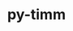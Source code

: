 ---
title: "py-timm"
layout: cache
categories: [package, develop]
meta: {"compilers": ["apple-clang@=15.0.0", "gcc@=13.2.0"], "num_specs": 100, "num_specs_by_stack": {"ml-darwin-aarch64-mps": 9, "ml-linux-aarch64-cpu": 24, "ml-linux-aarch64-cuda": 22, "ml-linux-x86_64-cpu": 22, "ml-linux-x86_64-cuda": 21, "root": 100}, "oss": ["ubuntu24.04", "ventura"], "platforms": ["darwin", "linux"], "stacks": ["ml-darwin-aarch64-mps", "ml-linux-aarch64-cpu", "ml-linux-aarch64-cuda", "ml-linux-x86_64-cpu", "ml-linux-x86_64-cuda", "root"], "targets": ["aarch64", "x86_64_v3"], "versions": ["0.9.7", "1.0.11", "1.0.14", "1.0.15"]}
spec_details: [{"compiler": "gcc@=13.2.0", "hash": "24nag5laggudacqbdqlat6xlgshs53j3", "os": "ubuntu24.04", "platform": "linux", "size": "-", "stacks": ["ml-linux-aarch64-cpu", "root"], "tarball": "https://binaries.spack.io/develop/build_cache/linux-ubuntu24.04-aarch64/gcc-13.2.0/py-timm-1.0.14/linux-ubuntu24.04-aarch64-gcc-13.2.0-py-timm-1.0.14-24nag5laggudacqbdqlat6xlgshs53j3.spack", "target": "aarch64", "variants": ["build_system=python_pip"], "versions": ["1.0.14"]}, {"compiler": "gcc@=13.2.0", "hash": "27uvlrh5h4i7ntxgna6mvexonasmgb6g", "os": "ubuntu24.04", "platform": "linux", "size": "-", "stacks": ["ml-linux-x86_64-cpu", "root"], "tarball": "https://binaries.spack.io/develop/build_cache/linux-ubuntu24.04-x86_64_v3/gcc-13.2.0/py-timm-1.0.15/linux-ubuntu24.04-x86_64_v3-gcc-13.2.0-py-timm-1.0.15-27uvlrh5h4i7ntxgna6mvexonasmgb6g.spack", "target": "x86_64_v3", "variants": ["build_system=python_pip"], "versions": ["1.0.15"]}, {"compiler": "gcc@=13.2.0", "hash": "2hjfxcc4vbfyzymeghkdutul3qowpxtq", "os": "ubuntu24.04", "platform": "linux", "size": "-", "stacks": ["ml-linux-x86_64-cpu", "root"], "tarball": "https://binaries.spack.io/develop/build_cache/linux-ubuntu24.04-x86_64_v3/gcc-13.2.0/py-timm-1.0.14/linux-ubuntu24.04-x86_64_v3-gcc-13.2.0-py-timm-1.0.14-2hjfxcc4vbfyzymeghkdutul3qowpxtq.spack", "target": "x86_64_v3", "variants": ["build_system=python_pip"], "versions": ["1.0.14"]}, {"compiler": "apple-clang@=15.0.0", "hash": "2sdotwciqix5t6rtdvuhwlhdm2lkunpu", "os": "ventura", "platform": "darwin", "size": "-", "stacks": ["ml-darwin-aarch64-mps", "root"], "tarball": "https://binaries.spack.io/develop/build_cache/darwin-ventura-aarch64/apple-clang-15.0.0/py-timm-1.0.11/darwin-ventura-aarch64-apple-clang-15.0.0-py-timm-1.0.11-2sdotwciqix5t6rtdvuhwlhdm2lkunpu.spack", "target": "aarch64", "variants": ["build_system=python_pip"], "versions": ["1.0.11"]}, {"compiler": "gcc@=13.2.0", "hash": "2w6k7abbjx722bkctr7b2gyene7k3otv", "os": "ubuntu24.04", "platform": "linux", "size": "-", "stacks": ["ml-linux-x86_64-cuda", "root"], "tarball": "https://binaries.spack.io/develop/build_cache/linux-ubuntu24.04-x86_64_v3/gcc-13.2.0/py-timm-1.0.14/linux-ubuntu24.04-x86_64_v3-gcc-13.2.0-py-timm-1.0.14-2w6k7abbjx722bkctr7b2gyene7k3otv.spack", "target": "x86_64_v3", "variants": ["build_system=python_pip"], "versions": ["1.0.14"]}, {"compiler": "apple-clang@=15.0.0", "hash": "37kzhuhdmxgtof4bms5w22tqgydlabsu", "os": "ventura", "platform": "darwin", "size": "-", "stacks": ["ml-darwin-aarch64-mps", "root"], "tarball": "https://binaries.spack.io/develop/build_cache/darwin-ventura-aarch64/apple-clang-15.0.0/py-timm-0.9.7/darwin-ventura-aarch64-apple-clang-15.0.0-py-timm-0.9.7-37kzhuhdmxgtof4bms5w22tqgydlabsu.spack", "target": "aarch64", "variants": ["build_system=python_pip"], "versions": ["0.9.7"]}, {"compiler": "gcc@=13.2.0", "hash": "3voaiqj3xikn2djwfnmpncp4ey3f5zmg", "os": "ubuntu24.04", "platform": "linux", "size": "-", "stacks": ["ml-linux-x86_64-cpu", "root"], "tarball": "https://binaries.spack.io/develop/build_cache/linux-ubuntu24.04-x86_64_v3/gcc-13.2.0/py-timm-1.0.14/linux-ubuntu24.04-x86_64_v3-gcc-13.2.0-py-timm-1.0.14-3voaiqj3xikn2djwfnmpncp4ey3f5zmg.spack", "target": "x86_64_v3", "variants": ["build_system=python_pip"], "versions": ["1.0.14"]}, {"compiler": "gcc@=13.2.0", "hash": "4doc5u4ny3b72c77cfqxku5hk5u7wver", "os": "ubuntu24.04", "platform": "linux", "size": "-", "stacks": ["ml-linux-x86_64-cuda", "root"], "tarball": "https://binaries.spack.io/develop/build_cache/linux-ubuntu24.04-x86_64_v3/gcc-13.2.0/py-timm-1.0.15/linux-ubuntu24.04-x86_64_v3-gcc-13.2.0-py-timm-1.0.15-4doc5u4ny3b72c77cfqxku5hk5u7wver.spack", "target": "x86_64_v3", "variants": ["build_system=python_pip"], "versions": ["1.0.15"]}, {"compiler": "gcc@=13.2.0", "hash": "4g3d4x6x63hbggizz46sl3dvrnjavtar", "os": "ubuntu24.04", "platform": "linux", "size": "-", "stacks": ["ml-linux-aarch64-cuda", "root"], "tarball": "https://binaries.spack.io/develop/build_cache/linux-ubuntu24.04-aarch64/gcc-13.2.0/py-timm-1.0.15/linux-ubuntu24.04-aarch64-gcc-13.2.0-py-timm-1.0.15-4g3d4x6x63hbggizz46sl3dvrnjavtar.spack", "target": "aarch64", "variants": ["build_system=python_pip"], "versions": ["1.0.15"]}, {"compiler": "gcc@=13.2.0", "hash": "4n6kr3kr6lftqecckbnrc3k5hqodr7x5", "os": "ubuntu24.04", "platform": "linux", "size": "-", "stacks": ["ml-linux-x86_64-cpu", "root"], "tarball": "https://binaries.spack.io/develop/build_cache/linux-ubuntu24.04-x86_64_v3/gcc-13.2.0/py-timm-1.0.15/linux-ubuntu24.04-x86_64_v3-gcc-13.2.0-py-timm-1.0.15-4n6kr3kr6lftqecckbnrc3k5hqodr7x5.spack", "target": "x86_64_v3", "variants": ["build_system=python_pip"], "versions": ["1.0.15"]}, {"compiler": "gcc@=13.2.0", "hash": "4r45dpojd2m2e72myp5nuvopbr3drzec", "os": "ubuntu24.04", "platform": "linux", "size": "-", "stacks": ["ml-linux-x86_64-cpu", "root"], "tarball": "https://binaries.spack.io/develop/build_cache/linux-ubuntu24.04-x86_64_v3/gcc-13.2.0/py-timm-1.0.14/linux-ubuntu24.04-x86_64_v3-gcc-13.2.0-py-timm-1.0.14-4r45dpojd2m2e72myp5nuvopbr3drzec.spack", "target": "x86_64_v3", "variants": ["build_system=python_pip"], "versions": ["1.0.14"]}, {"compiler": "gcc@=13.2.0", "hash": "4rbvwsijnenu4sr6nlmmgtzffeb6k52n", "os": "ubuntu24.04", "platform": "linux", "size": "-", "stacks": ["ml-linux-aarch64-cpu", "root"], "tarball": "https://binaries.spack.io/develop/build_cache/linux-ubuntu24.04-aarch64/gcc-13.2.0/py-timm-1.0.15/linux-ubuntu24.04-aarch64-gcc-13.2.0-py-timm-1.0.15-4rbvwsijnenu4sr6nlmmgtzffeb6k52n.spack", "target": "aarch64", "variants": ["build_system=python_pip"], "versions": ["1.0.15"]}, {"compiler": "gcc@=13.2.0", "hash": "547okcenvanrcdhsvkmv7ssllqtlihjd", "os": "ubuntu24.04", "platform": "linux", "size": "-", "stacks": ["ml-linux-aarch64-cpu", "root"], "tarball": "https://binaries.spack.io/develop/build_cache/linux-ubuntu24.04-aarch64/gcc-13.2.0/py-timm-1.0.14/linux-ubuntu24.04-aarch64-gcc-13.2.0-py-timm-1.0.14-547okcenvanrcdhsvkmv7ssllqtlihjd.spack", "target": "aarch64", "variants": ["build_system=python_pip"], "versions": ["1.0.14"]}, {"compiler": "gcc@=13.2.0", "hash": "54ngiudfjtvwmnekupydfhy3cyyzuwsi", "os": "ubuntu24.04", "platform": "linux", "size": "-", "stacks": ["ml-linux-x86_64-cpu", "root"], "tarball": "https://binaries.spack.io/develop/build_cache/linux-ubuntu24.04-x86_64_v3/gcc-13.2.0/py-timm-1.0.15/linux-ubuntu24.04-x86_64_v3-gcc-13.2.0-py-timm-1.0.15-54ngiudfjtvwmnekupydfhy3cyyzuwsi.spack", "target": "x86_64_v3", "variants": ["build_system=python_pip"], "versions": ["1.0.15"]}, {"compiler": "gcc@=13.2.0", "hash": "5pnsge534szt2kyd22kkdgbccfss2nmy", "os": "ubuntu24.04", "platform": "linux", "size": "-", "stacks": ["ml-linux-aarch64-cpu", "root"], "tarball": "https://binaries.spack.io/develop/build_cache/linux-ubuntu24.04-aarch64/gcc-13.2.0/py-timm-1.0.15/linux-ubuntu24.04-aarch64-gcc-13.2.0-py-timm-1.0.15-5pnsge534szt2kyd22kkdgbccfss2nmy.spack", "target": "aarch64", "variants": ["build_system=python_pip"], "versions": ["1.0.15"]}, {"compiler": "gcc@=13.2.0", "hash": "5xf734pdxqwclqfxtyodhwcrdrezxrti", "os": "ubuntu24.04", "platform": "linux", "size": "-", "stacks": ["ml-linux-x86_64-cuda", "root"], "tarball": "https://binaries.spack.io/develop/build_cache/linux-ubuntu24.04-x86_64_v3/gcc-13.2.0/py-timm-1.0.14/linux-ubuntu24.04-x86_64_v3-gcc-13.2.0-py-timm-1.0.14-5xf734pdxqwclqfxtyodhwcrdrezxrti.spack", "target": "x86_64_v3", "variants": ["build_system=python_pip"], "versions": ["1.0.14"]}, {"compiler": "apple-clang@=15.0.0", "hash": "66ipw7tuulgpaybp6grhdqdin6svqeip", "os": "ventura", "platform": "darwin", "size": "-", "stacks": ["ml-darwin-aarch64-mps", "root"], "tarball": "https://binaries.spack.io/develop/build_cache/darwin-ventura-aarch64/apple-clang-15.0.0/py-timm-1.0.11/darwin-ventura-aarch64-apple-clang-15.0.0-py-timm-1.0.11-66ipw7tuulgpaybp6grhdqdin6svqeip.spack", "target": "aarch64", "variants": ["build_system=python_pip"], "versions": ["1.0.11"]}, {"compiler": "gcc@=13.2.0", "hash": "adzqryteaqydwgrqean2laj5yll2weun", "os": "ubuntu24.04", "platform": "linux", "size": "-", "stacks": ["ml-linux-x86_64-cpu", "root"], "tarball": "https://binaries.spack.io/develop/build_cache/linux-ubuntu24.04-x86_64_v3/gcc-13.2.0/py-timm-1.0.15/linux-ubuntu24.04-x86_64_v3-gcc-13.2.0-py-timm-1.0.15-adzqryteaqydwgrqean2laj5yll2weun.spack", "target": "x86_64_v3", "variants": ["build_system=python_pip"], "versions": ["1.0.15"]}, {"compiler": "gcc@=13.2.0", "hash": "aqvb5h2dcisr4zcvcrn4unkczxupmdy5", "os": "ubuntu24.04", "platform": "linux", "size": "-", "stacks": ["ml-linux-x86_64-cuda", "root"], "tarball": "https://binaries.spack.io/develop/build_cache/linux-ubuntu24.04-x86_64_v3/gcc-13.2.0/py-timm-1.0.15/linux-ubuntu24.04-x86_64_v3-gcc-13.2.0-py-timm-1.0.15-aqvb5h2dcisr4zcvcrn4unkczxupmdy5.spack", "target": "x86_64_v3", "variants": ["build_system=python_pip"], "versions": ["1.0.15"]}, {"compiler": "gcc@=13.2.0", "hash": "awyhzu4ssv5xgyzvysutxgva5floepoc", "os": "ubuntu24.04", "platform": "linux", "size": "-", "stacks": ["ml-linux-aarch64-cuda", "root"], "tarball": "https://binaries.spack.io/develop/build_cache/linux-ubuntu24.04-aarch64/gcc-13.2.0/py-timm-1.0.14/linux-ubuntu24.04-aarch64-gcc-13.2.0-py-timm-1.0.14-awyhzu4ssv5xgyzvysutxgva5floepoc.spack", "target": "aarch64", "variants": ["build_system=python_pip"], "versions": ["1.0.14"]}, {"compiler": "gcc@=13.2.0", "hash": "b56f7sez4rkjmem24dqpycyrbuzqstdq", "os": "ubuntu24.04", "platform": "linux", "size": "-", "stacks": ["ml-linux-aarch64-cuda", "root"], "tarball": "https://binaries.spack.io/develop/build_cache/linux-ubuntu24.04-aarch64/gcc-13.2.0/py-timm-1.0.15/linux-ubuntu24.04-aarch64-gcc-13.2.0-py-timm-1.0.15-b56f7sez4rkjmem24dqpycyrbuzqstdq.spack", "target": "aarch64", "variants": ["build_system=python_pip"], "versions": ["1.0.15"]}, {"compiler": "gcc@=13.2.0", "hash": "bc2t563ez4xkbua7gph44hnebzykcmmg", "os": "ubuntu24.04", "platform": "linux", "size": "-", "stacks": ["ml-linux-x86_64-cuda", "root"], "tarball": "https://binaries.spack.io/develop/build_cache/linux-ubuntu24.04-x86_64_v3/gcc-13.2.0/py-timm-1.0.14/linux-ubuntu24.04-x86_64_v3-gcc-13.2.0-py-timm-1.0.14-bc2t563ez4xkbua7gph44hnebzykcmmg.spack", "target": "x86_64_v3", "variants": ["build_system=python_pip"], "versions": ["1.0.14"]}, {"compiler": "gcc@=13.2.0", "hash": "bsc2gjcp7jlfsvntsl5ynci24zmldh5v", "os": "ubuntu24.04", "platform": "linux", "size": "-", "stacks": ["ml-linux-x86_64-cuda", "root"], "tarball": "https://binaries.spack.io/develop/build_cache/linux-ubuntu24.04-x86_64_v3/gcc-13.2.0/py-timm-1.0.14/linux-ubuntu24.04-x86_64_v3-gcc-13.2.0-py-timm-1.0.14-bsc2gjcp7jlfsvntsl5ynci24zmldh5v.spack", "target": "x86_64_v3", "variants": ["build_system=python_pip"], "versions": ["1.0.14"]}, {"compiler": "gcc@=13.2.0", "hash": "buxf2h3kfrpsow5accsvwvajetswfyz3", "os": "ubuntu24.04", "platform": "linux", "size": "-", "stacks": ["ml-linux-aarch64-cpu", "root"], "tarball": "https://binaries.spack.io/develop/build_cache/linux-ubuntu24.04-aarch64/gcc-13.2.0/py-timm-1.0.15/linux-ubuntu24.04-aarch64-gcc-13.2.0-py-timm-1.0.15-buxf2h3kfrpsow5accsvwvajetswfyz3.spack", "target": "aarch64", "variants": ["build_system=python_pip"], "versions": ["1.0.15"]}, {"compiler": "gcc@=13.2.0", "hash": "bx7pane76b3yt2bmioygzypfr2fhu6cb", "os": "ubuntu24.04", "platform": "linux", "size": "-", "stacks": ["ml-linux-aarch64-cpu", "root"], "tarball": "https://binaries.spack.io/develop/build_cache/linux-ubuntu24.04-aarch64/gcc-13.2.0/py-timm-1.0.14/linux-ubuntu24.04-aarch64-gcc-13.2.0-py-timm-1.0.14-bx7pane76b3yt2bmioygzypfr2fhu6cb.spack", "target": "aarch64", "variants": ["build_system=python_pip"], "versions": ["1.0.14"]}, {"compiler": "gcc@=13.2.0", "hash": "c46xlfzaxpwfqsihccrvlssmjjny5dut", "os": "ubuntu24.04", "platform": "linux", "size": "-", "stacks": ["ml-linux-x86_64-cpu", "root"], "tarball": "https://binaries.spack.io/develop/build_cache/linux-ubuntu24.04-x86_64_v3/gcc-13.2.0/py-timm-1.0.15/linux-ubuntu24.04-x86_64_v3-gcc-13.2.0-py-timm-1.0.15-c46xlfzaxpwfqsihccrvlssmjjny5dut.spack", "target": "x86_64_v3", "variants": ["build_system=python_pip"], "versions": ["1.0.15"]}, {"compiler": "gcc@=13.2.0", "hash": "cbnn3g5vhmtprltzbvbuo5wcevxoexdr", "os": "ubuntu24.04", "platform": "linux", "size": "-", "stacks": ["ml-linux-x86_64-cuda", "root"], "tarball": "https://binaries.spack.io/develop/build_cache/linux-ubuntu24.04-x86_64_v3/gcc-13.2.0/py-timm-1.0.15/linux-ubuntu24.04-x86_64_v3-gcc-13.2.0-py-timm-1.0.15-cbnn3g5vhmtprltzbvbuo5wcevxoexdr.spack", "target": "x86_64_v3", "variants": ["build_system=python_pip"], "versions": ["1.0.15"]}, {"compiler": "gcc@=13.2.0", "hash": "cs7zx7j7ygs5u3nkxa54a5ftb3aqxddo", "os": "ubuntu24.04", "platform": "linux", "size": "-", "stacks": ["ml-linux-aarch64-cpu", "root"], "tarball": "https://binaries.spack.io/develop/build_cache/linux-ubuntu24.04-aarch64/gcc-13.2.0/py-timm-1.0.14/linux-ubuntu24.04-aarch64-gcc-13.2.0-py-timm-1.0.14-cs7zx7j7ygs5u3nkxa54a5ftb3aqxddo.spack", "target": "aarch64", "variants": ["build_system=python_pip"], "versions": ["1.0.14"]}, {"compiler": "gcc@=13.2.0", "hash": "cvecq7yorjcl5pqd7njadvbuqwdt72zi", "os": "ubuntu24.04", "platform": "linux", "size": "-", "stacks": ["ml-linux-aarch64-cuda", "root"], "tarball": "https://binaries.spack.io/develop/build_cache/linux-ubuntu24.04-aarch64/gcc-13.2.0/py-timm-1.0.14/linux-ubuntu24.04-aarch64-gcc-13.2.0-py-timm-1.0.14-cvecq7yorjcl5pqd7njadvbuqwdt72zi.spack", "target": "aarch64", "variants": ["build_system=python_pip"], "versions": ["1.0.14"]}, {"compiler": "gcc@=13.2.0", "hash": "dhgnz2o2wrt6cam7rpn6wypz52nsxkgb", "os": "ubuntu24.04", "platform": "linux", "size": "-", "stacks": ["ml-linux-x86_64-cuda", "root"], "tarball": "https://binaries.spack.io/develop/build_cache/linux-ubuntu24.04-x86_64_v3/gcc-13.2.0/py-timm-1.0.14/linux-ubuntu24.04-x86_64_v3-gcc-13.2.0-py-timm-1.0.14-dhgnz2o2wrt6cam7rpn6wypz52nsxkgb.spack", "target": "x86_64_v3", "variants": ["build_system=python_pip"], "versions": ["1.0.14"]}, {"compiler": "apple-clang@=15.0.0", "hash": "dlrxmsj7uzpezgyrkc3zuilsoaimqbhw", "os": "ventura", "platform": "darwin", "size": "-", "stacks": ["ml-darwin-aarch64-mps", "root"], "tarball": "https://binaries.spack.io/develop/build_cache/darwin-ventura-aarch64/apple-clang-15.0.0/py-timm-0.9.7/darwin-ventura-aarch64-apple-clang-15.0.0-py-timm-0.9.7-dlrxmsj7uzpezgyrkc3zuilsoaimqbhw.spack", "target": "aarch64", "variants": ["build_system=python_pip"], "versions": ["0.9.7"]}, {"compiler": "gcc@=13.2.0", "hash": "dz7evpv3zlilmh4syzwfuztzgxayfkbl", "os": "ubuntu24.04", "platform": "linux", "size": "-", "stacks": ["ml-linux-aarch64-cuda", "root"], "tarball": "https://binaries.spack.io/develop/build_cache/linux-ubuntu24.04-aarch64/gcc-13.2.0/py-timm-1.0.15/linux-ubuntu24.04-aarch64-gcc-13.2.0-py-timm-1.0.15-dz7evpv3zlilmh4syzwfuztzgxayfkbl.spack", "target": "aarch64", "variants": ["build_system=python_pip"], "versions": ["1.0.15"]}, {"compiler": "gcc@=13.2.0", "hash": "e54rrgql2iapxw7gmdq4cb2sbd63edjp", "os": "ubuntu24.04", "platform": "linux", "size": "-", "stacks": ["ml-linux-x86_64-cpu", "root"], "tarball": "https://binaries.spack.io/develop/build_cache/linux-ubuntu24.04-x86_64_v3/gcc-13.2.0/py-timm-1.0.14/linux-ubuntu24.04-x86_64_v3-gcc-13.2.0-py-timm-1.0.14-e54rrgql2iapxw7gmdq4cb2sbd63edjp.spack", "target": "x86_64_v3", "variants": ["build_system=python_pip"], "versions": ["1.0.14"]}, {"compiler": "gcc@=13.2.0", "hash": "ean64d2gdgugtf4blbyo5nx5vephk2gk", "os": "ubuntu24.04", "platform": "linux", "size": "-", "stacks": ["ml-linux-aarch64-cuda", "root"], "tarball": "https://binaries.spack.io/develop/build_cache/linux-ubuntu24.04-aarch64/gcc-13.2.0/py-timm-1.0.14/linux-ubuntu24.04-aarch64-gcc-13.2.0-py-timm-1.0.14-ean64d2gdgugtf4blbyo5nx5vephk2gk.spack", "target": "aarch64", "variants": ["build_system=python_pip"], "versions": ["1.0.14"]}, {"compiler": "gcc@=13.2.0", "hash": "eeyzewz7mw4dhzi7r7tjtg72sqbip2bv", "os": "ubuntu24.04", "platform": "linux", "size": "-", "stacks": ["ml-linux-aarch64-cuda", "root"], "tarball": "https://binaries.spack.io/develop/build_cache/linux-ubuntu24.04-aarch64/gcc-13.2.0/py-timm-1.0.14/linux-ubuntu24.04-aarch64-gcc-13.2.0-py-timm-1.0.14-eeyzewz7mw4dhzi7r7tjtg72sqbip2bv.spack", "target": "aarch64", "variants": ["build_system=python_pip"], "versions": ["1.0.14"]}, {"compiler": "gcc@=13.2.0", "hash": "ferjcqxibgni35v65x5v4r63nlpy3onq", "os": "ubuntu24.04", "platform": "linux", "size": "-", "stacks": ["ml-linux-x86_64-cuda", "root"], "tarball": "https://binaries.spack.io/develop/build_cache/linux-ubuntu24.04-x86_64_v3/gcc-13.2.0/py-timm-1.0.14/linux-ubuntu24.04-x86_64_v3-gcc-13.2.0-py-timm-1.0.14-ferjcqxibgni35v65x5v4r63nlpy3onq.spack", "target": "x86_64_v3", "variants": ["build_system=python_pip"], "versions": ["1.0.14"]}, {"compiler": "gcc@=13.2.0", "hash": "fpxye74zazsz3bjdhqb7pknfqwxisxbs", "os": "ubuntu24.04", "platform": "linux", "size": "-", "stacks": ["ml-linux-x86_64-cpu", "root"], "tarball": "https://binaries.spack.io/develop/build_cache/linux-ubuntu24.04-x86_64_v3/gcc-13.2.0/py-timm-1.0.14/linux-ubuntu24.04-x86_64_v3-gcc-13.2.0-py-timm-1.0.14-fpxye74zazsz3bjdhqb7pknfqwxisxbs.spack", "target": "x86_64_v3", "variants": ["build_system=python_pip"], "versions": ["1.0.14"]}, {"compiler": "gcc@=13.2.0", "hash": "gatzbdrixq2etaiurj5xb6bfih76fwpz", "os": "ubuntu24.04", "platform": "linux", "size": "-", "stacks": ["ml-linux-x86_64-cpu", "root"], "tarball": "https://binaries.spack.io/develop/build_cache/linux-ubuntu24.04-x86_64_v3/gcc-13.2.0/py-timm-1.0.14/linux-ubuntu24.04-x86_64_v3-gcc-13.2.0-py-timm-1.0.14-gatzbdrixq2etaiurj5xb6bfih76fwpz.spack", "target": "x86_64_v3", "variants": ["build_system=python_pip"], "versions": ["1.0.14"]}, {"compiler": "gcc@=13.2.0", "hash": "gmm7yv47466zot37hm6qpiyozdfp6l7c", "os": "ubuntu24.04", "platform": "linux", "size": "-", "stacks": ["ml-linux-aarch64-cpu", "root"], "tarball": "https://binaries.spack.io/develop/build_cache/linux-ubuntu24.04-aarch64/gcc-13.2.0/py-timm-1.0.15/linux-ubuntu24.04-aarch64-gcc-13.2.0-py-timm-1.0.15-gmm7yv47466zot37hm6qpiyozdfp6l7c.spack", "target": "aarch64", "variants": ["build_system=python_pip"], "versions": ["1.0.15"]}, {"compiler": "gcc@=13.2.0", "hash": "gvcmggernj7o5scpkqbvuxrvmeaez2cb", "os": "ubuntu24.04", "platform": "linux", "size": "-", "stacks": ["ml-linux-aarch64-cpu", "root"], "tarball": "https://binaries.spack.io/develop/build_cache/linux-ubuntu24.04-aarch64/gcc-13.2.0/py-timm-1.0.15/linux-ubuntu24.04-aarch64-gcc-13.2.0-py-timm-1.0.15-gvcmggernj7o5scpkqbvuxrvmeaez2cb.spack", "target": "aarch64", "variants": ["build_system=python_pip"], "versions": ["1.0.15"]}, {"compiler": "gcc@=13.2.0", "hash": "hiy2ymelqhb6gxvlwtawgbsbsfwdvzsm", "os": "ubuntu24.04", "platform": "linux", "size": "-", "stacks": ["ml-linux-aarch64-cpu", "root"], "tarball": "https://binaries.spack.io/develop/build_cache/linux-ubuntu24.04-aarch64/gcc-13.2.0/py-timm-1.0.14/linux-ubuntu24.04-aarch64-gcc-13.2.0-py-timm-1.0.14-hiy2ymelqhb6gxvlwtawgbsbsfwdvzsm.spack", "target": "aarch64", "variants": ["build_system=python_pip"], "versions": ["1.0.14"]}, {"compiler": "gcc@=13.2.0", "hash": "hlbusrg7hyrnkvmbznyjab7tnos7da5i", "os": "ubuntu24.04", "platform": "linux", "size": "-", "stacks": ["ml-linux-aarch64-cuda", "root"], "tarball": "https://binaries.spack.io/develop/build_cache/linux-ubuntu24.04-aarch64/gcc-13.2.0/py-timm-1.0.15/linux-ubuntu24.04-aarch64-gcc-13.2.0-py-timm-1.0.15-hlbusrg7hyrnkvmbznyjab7tnos7da5i.spack", "target": "aarch64", "variants": ["build_system=python_pip"], "versions": ["1.0.15"]}, {"compiler": "gcc@=13.2.0", "hash": "hpmnm45b2ero5l77vy4znxd35txdjjof", "os": "ubuntu24.04", "platform": "linux", "size": "-", "stacks": ["ml-linux-x86_64-cpu", "root"], "tarball": "https://binaries.spack.io/develop/build_cache/linux-ubuntu24.04-x86_64_v3/gcc-13.2.0/py-timm-1.0.14/linux-ubuntu24.04-x86_64_v3-gcc-13.2.0-py-timm-1.0.14-hpmnm45b2ero5l77vy4znxd35txdjjof.spack", "target": "x86_64_v3", "variants": ["build_system=python_pip"], "versions": ["1.0.14"]}, {"compiler": "apple-clang@=15.0.0", "hash": "hr2utfqfcozm4ex3suu7kik5o6pdhxgg", "os": "ventura", "platform": "darwin", "size": "-", "stacks": ["ml-darwin-aarch64-mps", "root"], "tarball": "https://binaries.spack.io/develop/build_cache/darwin-ventura-aarch64/apple-clang-15.0.0/py-timm-0.9.7/darwin-ventura-aarch64-apple-clang-15.0.0-py-timm-0.9.7-hr2utfqfcozm4ex3suu7kik5o6pdhxgg.spack", "target": "aarch64", "variants": ["build_system=python_pip"], "versions": ["0.9.7"]}, {"compiler": "gcc@=13.2.0", "hash": "hz42g5oqagpvf3ndv35sg2ufhzesljol", "os": "ubuntu24.04", "platform": "linux", "size": "-", "stacks": ["ml-linux-aarch64-cpu", "root"], "tarball": "https://binaries.spack.io/develop/build_cache/linux-ubuntu24.04-aarch64/gcc-13.2.0/py-timm-1.0.14/linux-ubuntu24.04-aarch64-gcc-13.2.0-py-timm-1.0.14-hz42g5oqagpvf3ndv35sg2ufhzesljol.spack", "target": "aarch64", "variants": ["build_system=python_pip"], "versions": ["1.0.14"]}, {"compiler": "gcc@=13.2.0", "hash": "iov33pfankasd7hfql6cvuuog2ysph3x", "os": "ubuntu24.04", "platform": "linux", "size": "-", "stacks": ["ml-linux-x86_64-cpu", "root"], "tarball": "https://binaries.spack.io/develop/build_cache/linux-ubuntu24.04-x86_64_v3/gcc-13.2.0/py-timm-1.0.14/linux-ubuntu24.04-x86_64_v3-gcc-13.2.0-py-timm-1.0.14-iov33pfankasd7hfql6cvuuog2ysph3x.spack", "target": "x86_64_v3", "variants": ["build_system=python_pip"], "versions": ["1.0.14"]}, {"compiler": "gcc@=13.2.0", "hash": "ix56fdcubhv2wd36hzjefrhnddkmlows", "os": "ubuntu24.04", "platform": "linux", "size": "-", "stacks": ["ml-linux-aarch64-cuda", "root"], "tarball": "https://binaries.spack.io/develop/build_cache/linux-ubuntu24.04-aarch64/gcc-13.2.0/py-timm-1.0.14/linux-ubuntu24.04-aarch64-gcc-13.2.0-py-timm-1.0.14-ix56fdcubhv2wd36hzjefrhnddkmlows.spack", "target": "aarch64", "variants": ["build_system=python_pip"], "versions": ["1.0.14"]}, {"compiler": "gcc@=13.2.0", "hash": "j3onjyec4hha2xh5rpsqeaqidbgtmusz", "os": "ubuntu24.04", "platform": "linux", "size": "-", "stacks": ["ml-linux-x86_64-cuda", "root"], "tarball": "https://binaries.spack.io/develop/build_cache/linux-ubuntu24.04-x86_64_v3/gcc-13.2.0/py-timm-1.0.14/linux-ubuntu24.04-x86_64_v3-gcc-13.2.0-py-timm-1.0.14-j3onjyec4hha2xh5rpsqeaqidbgtmusz.spack", "target": "x86_64_v3", "variants": ["build_system=python_pip"], "versions": ["1.0.14"]}, {"compiler": "gcc@=13.2.0", "hash": "j4d4uxzlslyiepkhfa26mx5y2evgiiaz", "os": "ubuntu24.04", "platform": "linux", "size": "-", "stacks": ["root"], "tarball": "https://binaries.spack.io/develop/build_cache/linux-ubuntu24.04-x86_64_v3/gcc-13.2.0/py-timm-1.0.14/linux-ubuntu24.04-x86_64_v3-gcc-13.2.0-py-timm-1.0.14-j4d4uxzlslyiepkhfa26mx5y2evgiiaz.spack", "target": "x86_64_v3", "variants": ["build_system=python_pip"], "versions": ["1.0.14"]}, {"compiler": "gcc@=13.2.0", "hash": "jgut52gogs5zdionnwsh3pg7smpua6rd", "os": "ubuntu24.04", "platform": "linux", "size": "-", "stacks": ["ml-linux-x86_64-cpu", "root"], "tarball": "https://binaries.spack.io/develop/build_cache/linux-ubuntu24.04-x86_64_v3/gcc-13.2.0/py-timm-1.0.14/linux-ubuntu24.04-x86_64_v3-gcc-13.2.0-py-timm-1.0.14-jgut52gogs5zdionnwsh3pg7smpua6rd.spack", "target": "x86_64_v3", "variants": ["build_system=python_pip"], "versions": ["1.0.14"]}, {"compiler": "gcc@=13.2.0", "hash": "jmitlq6foejwmgbckpmpdxfhqd6kbgi4", "os": "ubuntu24.04", "platform": "linux", "size": "-", "stacks": ["ml-linux-x86_64-cuda", "root"], "tarball": "https://binaries.spack.io/develop/build_cache/linux-ubuntu24.04-x86_64_v3/gcc-13.2.0/py-timm-1.0.15/linux-ubuntu24.04-x86_64_v3-gcc-13.2.0-py-timm-1.0.15-jmitlq6foejwmgbckpmpdxfhqd6kbgi4.spack", "target": "x86_64_v3", "variants": ["build_system=python_pip"], "versions": ["1.0.15"]}, {"compiler": "gcc@=13.2.0", "hash": "jo4ujfyfrffsolqkqfpfc6iw4h23drzr", "os": "ubuntu24.04", "platform": "linux", "size": "-", "stacks": ["ml-linux-aarch64-cuda", "root"], "tarball": "https://binaries.spack.io/develop/build_cache/linux-ubuntu24.04-aarch64/gcc-13.2.0/py-timm-1.0.14/linux-ubuntu24.04-aarch64-gcc-13.2.0-py-timm-1.0.14-jo4ujfyfrffsolqkqfpfc6iw4h23drzr.spack", "target": "aarch64", "variants": ["build_system=python_pip"], "versions": ["1.0.14"]}, {"compiler": "gcc@=13.2.0", "hash": "jskvogwxq4rjdhtw5gcxdcmrozbqpioa", "os": "ubuntu24.04", "platform": "linux", "size": "-", "stacks": ["ml-linux-aarch64-cpu", "root"], "tarball": "https://binaries.spack.io/develop/build_cache/linux-ubuntu24.04-aarch64/gcc-13.2.0/py-timm-1.0.14/linux-ubuntu24.04-aarch64-gcc-13.2.0-py-timm-1.0.14-jskvogwxq4rjdhtw5gcxdcmrozbqpioa.spack", "target": "aarch64", "variants": ["build_system=python_pip"], "versions": ["1.0.14"]}, {"compiler": "gcc@=13.2.0", "hash": "jzltfnnldwqadzxyj5snaeqovjbwaw33", "os": "ubuntu24.04", "platform": "linux", "size": "-", "stacks": ["ml-linux-aarch64-cpu", "root"], "tarball": "https://binaries.spack.io/develop/build_cache/linux-ubuntu24.04-aarch64/gcc-13.2.0/py-timm-1.0.15/linux-ubuntu24.04-aarch64-gcc-13.2.0-py-timm-1.0.15-jzltfnnldwqadzxyj5snaeqovjbwaw33.spack", "target": "aarch64", "variants": ["build_system=python_pip"], "versions": ["1.0.15"]}, {"compiler": "gcc@=13.2.0", "hash": "kahv7rj3msspqwwxus7nbu7n64kl3j42", "os": "ubuntu24.04", "platform": "linux", "size": "-", "stacks": ["ml-linux-aarch64-cpu", "root"], "tarball": "https://binaries.spack.io/develop/build_cache/linux-ubuntu24.04-aarch64/gcc-13.2.0/py-timm-1.0.15/linux-ubuntu24.04-aarch64-gcc-13.2.0-py-timm-1.0.15-kahv7rj3msspqwwxus7nbu7n64kl3j42.spack", "target": "aarch64", "variants": ["build_system=python_pip"], "versions": ["1.0.15"]}, {"compiler": "gcc@=13.2.0", "hash": "ld3pxuieab5nh5nsibou2xwvoq4gjbmt", "os": "ubuntu24.04", "platform": "linux", "size": "-", "stacks": ["ml-linux-aarch64-cpu", "root"], "tarball": "https://binaries.spack.io/develop/build_cache/linux-ubuntu24.04-aarch64/gcc-13.2.0/py-timm-1.0.15/linux-ubuntu24.04-aarch64-gcc-13.2.0-py-timm-1.0.15-ld3pxuieab5nh5nsibou2xwvoq4gjbmt.spack", "target": "aarch64", "variants": ["build_system=python_pip"], "versions": ["1.0.15"]}, {"compiler": "gcc@=13.2.0", "hash": "ldabr6sulw3t6tpw2gnus56je6nud5mm", "os": "ubuntu24.04", "platform": "linux", "size": "-", "stacks": ["ml-linux-aarch64-cpu", "root"], "tarball": "https://binaries.spack.io/develop/build_cache/linux-ubuntu24.04-aarch64/gcc-13.2.0/py-timm-1.0.14/linux-ubuntu24.04-aarch64-gcc-13.2.0-py-timm-1.0.14-ldabr6sulw3t6tpw2gnus56je6nud5mm.spack", "target": "aarch64", "variants": ["build_system=python_pip"], "versions": ["1.0.14"]}, {"compiler": "gcc@=13.2.0", "hash": "lex4447ogxfndriplhqz6b6efse54a4k", "os": "ubuntu24.04", "platform": "linux", "size": "-", "stacks": ["ml-linux-aarch64-cuda", "root"], "tarball": "https://binaries.spack.io/develop/build_cache/linux-ubuntu24.04-aarch64/gcc-13.2.0/py-timm-1.0.15/linux-ubuntu24.04-aarch64-gcc-13.2.0-py-timm-1.0.15-lex4447ogxfndriplhqz6b6efse54a4k.spack", "target": "aarch64", "variants": ["build_system=python_pip"], "versions": ["1.0.15"]}, {"compiler": "gcc@=13.2.0", "hash": "mdgs5myoc4o3a2pd6yaxhunn6b2up5gt", "os": "ubuntu24.04", "platform": "linux", "size": "-", "stacks": ["ml-linux-aarch64-cpu", "root"], "tarball": "https://binaries.spack.io/develop/build_cache/linux-ubuntu24.04-aarch64/gcc-13.2.0/py-timm-1.0.14/linux-ubuntu24.04-aarch64-gcc-13.2.0-py-timm-1.0.14-mdgs5myoc4o3a2pd6yaxhunn6b2up5gt.spack", "target": "aarch64", "variants": ["build_system=python_pip"], "versions": ["1.0.14"]}, {"compiler": "gcc@=13.2.0", "hash": "mfvkv4i6a2bsgptpvkqk2spw77g4jpb4", "os": "ubuntu24.04", "platform": "linux", "size": "-", "stacks": ["ml-linux-x86_64-cpu", "root"], "tarball": "https://binaries.spack.io/develop/build_cache/linux-ubuntu24.04-x86_64_v3/gcc-13.2.0/py-timm-1.0.14/linux-ubuntu24.04-x86_64_v3-gcc-13.2.0-py-timm-1.0.14-mfvkv4i6a2bsgptpvkqk2spw77g4jpb4.spack", "target": "x86_64_v3", "variants": ["build_system=python_pip"], "versions": ["1.0.14"]}, {"compiler": "gcc@=13.2.0", "hash": "muleffu7szlyqoisp4gnogubcnl7jabc", "os": "ubuntu24.04", "platform": "linux", "size": "-", "stacks": ["ml-linux-x86_64-cpu", "root"], "tarball": "https://binaries.spack.io/develop/build_cache/linux-ubuntu24.04-x86_64_v3/gcc-13.2.0/py-timm-1.0.14/linux-ubuntu24.04-x86_64_v3-gcc-13.2.0-py-timm-1.0.14-muleffu7szlyqoisp4gnogubcnl7jabc.spack", "target": "x86_64_v3", "variants": ["build_system=python_pip"], "versions": ["1.0.14"]}, {"compiler": "gcc@=13.2.0", "hash": "n7tjn3hp6i3257ozg3ge7omykpn74wjr", "os": "ubuntu24.04", "platform": "linux", "size": "-", "stacks": ["ml-linux-aarch64-cpu", "root"], "tarball": "https://binaries.spack.io/develop/build_cache/linux-ubuntu24.04-aarch64/gcc-13.2.0/py-timm-1.0.14/linux-ubuntu24.04-aarch64-gcc-13.2.0-py-timm-1.0.14-n7tjn3hp6i3257ozg3ge7omykpn74wjr.spack", "target": "aarch64", "variants": ["build_system=python_pip"], "versions": ["1.0.14"]}, {"compiler": "gcc@=13.2.0", "hash": "nvvp3sob3utlvhvchv6vvjzyyxoorrw3", "os": "ubuntu24.04", "platform": "linux", "size": "-", "stacks": ["ml-linux-x86_64-cuda", "root"], "tarball": "https://binaries.spack.io/develop/build_cache/linux-ubuntu24.04-x86_64_v3/gcc-13.2.0/py-timm-1.0.14/linux-ubuntu24.04-x86_64_v3-gcc-13.2.0-py-timm-1.0.14-nvvp3sob3utlvhvchv6vvjzyyxoorrw3.spack", "target": "x86_64_v3", "variants": ["build_system=python_pip"], "versions": ["1.0.14"]}, {"compiler": "gcc@=13.2.0", "hash": "p6boiv4auleo6jstcyvsfkebzhjecw6s", "os": "ubuntu24.04", "platform": "linux", "size": "-", "stacks": ["ml-linux-x86_64-cpu", "root"], "tarball": "https://binaries.spack.io/develop/build_cache/linux-ubuntu24.04-x86_64_v3/gcc-13.2.0/py-timm-1.0.15/linux-ubuntu24.04-x86_64_v3-gcc-13.2.0-py-timm-1.0.15-p6boiv4auleo6jstcyvsfkebzhjecw6s.spack", "target": "x86_64_v3", "variants": ["build_system=python_pip"], "versions": ["1.0.15"]}, {"compiler": "gcc@=13.2.0", "hash": "pal57sisekpfzwvfd37mef2gzeqnioxm", "os": "ubuntu24.04", "platform": "linux", "size": "-", "stacks": ["ml-linux-aarch64-cuda", "root"], "tarball": "https://binaries.spack.io/develop/build_cache/linux-ubuntu24.04-aarch64/gcc-13.2.0/py-timm-1.0.15/linux-ubuntu24.04-aarch64-gcc-13.2.0-py-timm-1.0.15-pal57sisekpfzwvfd37mef2gzeqnioxm.spack", "target": "aarch64", "variants": ["build_system=python_pip"], "versions": ["1.0.15"]}, {"compiler": "gcc@=13.2.0", "hash": "purwu3qsw4u6cxinyjhzfukt6m54cilo", "os": "ubuntu24.04", "platform": "linux", "size": "-", "stacks": ["ml-linux-x86_64-cuda", "root"], "tarball": "https://binaries.spack.io/develop/build_cache/linux-ubuntu24.04-x86_64_v3/gcc-13.2.0/py-timm-1.0.14/linux-ubuntu24.04-x86_64_v3-gcc-13.2.0-py-timm-1.0.14-purwu3qsw4u6cxinyjhzfukt6m54cilo.spack", "target": "x86_64_v3", "variants": ["build_system=python_pip"], "versions": ["1.0.14"]}, {"compiler": "gcc@=13.2.0", "hash": "q6yg3vmzvljsb3b37arzfosnhyjf4rft", "os": "ubuntu24.04", "platform": "linux", "size": "-", "stacks": ["ml-linux-aarch64-cpu", "root"], "tarball": "https://binaries.spack.io/develop/build_cache/linux-ubuntu24.04-aarch64/gcc-13.2.0/py-timm-1.0.14/linux-ubuntu24.04-aarch64-gcc-13.2.0-py-timm-1.0.14-q6yg3vmzvljsb3b37arzfosnhyjf4rft.spack", "target": "aarch64", "variants": ["build_system=python_pip"], "versions": ["1.0.14"]}, {"compiler": "apple-clang@=15.0.0", "hash": "qsuofvoftq6nrffuveqnxf3svmq6vhdn", "os": "ventura", "platform": "darwin", "size": "-", "stacks": ["ml-darwin-aarch64-mps", "root"], "tarball": "https://binaries.spack.io/develop/build_cache/darwin-ventura-aarch64/apple-clang-15.0.0/py-timm-1.0.11/darwin-ventura-aarch64-apple-clang-15.0.0-py-timm-1.0.11-qsuofvoftq6nrffuveqnxf3svmq6vhdn.spack", "target": "aarch64", "variants": ["build_system=python_pip"], "versions": ["1.0.11"]}, {"compiler": "gcc@=13.2.0", "hash": "rwkxctof4g6rxt3o4vyphy37wkszxbmp", "os": "ubuntu24.04", "platform": "linux", "size": "-", "stacks": ["ml-linux-x86_64-cuda", "root"], "tarball": "https://binaries.spack.io/develop/build_cache/linux-ubuntu24.04-x86_64_v3/gcc-13.2.0/py-timm-1.0.14/linux-ubuntu24.04-x86_64_v3-gcc-13.2.0-py-timm-1.0.14-rwkxctof4g6rxt3o4vyphy37wkszxbmp.spack", "target": "x86_64_v3", "variants": ["build_system=python_pip"], "versions": ["1.0.14"]}, {"compiler": "apple-clang@=15.0.0", "hash": "s4dyakdgw25vrqjvb4v4d4iaqfk435d2", "os": "ventura", "platform": "darwin", "size": "-", "stacks": ["ml-darwin-aarch64-mps", "root"], "tarball": "https://binaries.spack.io/develop/build_cache/darwin-ventura-aarch64/apple-clang-15.0.0/py-timm-0.9.7/darwin-ventura-aarch64-apple-clang-15.0.0-py-timm-0.9.7-s4dyakdgw25vrqjvb4v4d4iaqfk435d2.spack", "target": "aarch64", "variants": ["build_system=python_pip"], "versions": ["0.9.7"]}, {"compiler": "gcc@=13.2.0", "hash": "s6v6qnzryaycrvfwre4rzl7h5yhzfy2o", "os": "ubuntu24.04", "platform": "linux", "size": "-", "stacks": ["ml-linux-aarch64-cuda", "root"], "tarball": "https://binaries.spack.io/develop/build_cache/linux-ubuntu24.04-aarch64/gcc-13.2.0/py-timm-1.0.15/linux-ubuntu24.04-aarch64-gcc-13.2.0-py-timm-1.0.15-s6v6qnzryaycrvfwre4rzl7h5yhzfy2o.spack", "target": "aarch64", "variants": ["build_system=python_pip"], "versions": ["1.0.15"]}, {"compiler": "gcc@=13.2.0", "hash": "sigio4fzmpmjzropefrg5lpmeg4i25zq", "os": "ubuntu24.04", "platform": "linux", "size": "-", "stacks": ["ml-linux-x86_64-cuda", "root"], "tarball": "https://binaries.spack.io/develop/build_cache/linux-ubuntu24.04-x86_64_v3/gcc-13.2.0/py-timm-1.0.14/linux-ubuntu24.04-x86_64_v3-gcc-13.2.0-py-timm-1.0.14-sigio4fzmpmjzropefrg5lpmeg4i25zq.spack", "target": "x86_64_v3", "variants": ["build_system=python_pip"], "versions": ["1.0.14"]}, {"compiler": "gcc@=13.2.0", "hash": "surlnsdkjzfe2645qgfihsqlukua37fv", "os": "ubuntu24.04", "platform": "linux", "size": "-", "stacks": ["ml-linux-aarch64-cuda", "root"], "tarball": "https://binaries.spack.io/develop/build_cache/linux-ubuntu24.04-aarch64/gcc-13.2.0/py-timm-1.0.14/linux-ubuntu24.04-aarch64-gcc-13.2.0-py-timm-1.0.14-surlnsdkjzfe2645qgfihsqlukua37fv.spack", "target": "aarch64", "variants": ["build_system=python_pip"], "versions": ["1.0.14"]}, {"compiler": "gcc@=13.2.0", "hash": "sxkndhdaeg2pgbfzvojentu2yz657ixk", "os": "ubuntu24.04", "platform": "linux", "size": "-", "stacks": ["ml-linux-aarch64-cuda", "root"], "tarball": "https://binaries.spack.io/develop/build_cache/linux-ubuntu24.04-aarch64/gcc-13.2.0/py-timm-1.0.14/linux-ubuntu24.04-aarch64-gcc-13.2.0-py-timm-1.0.14-sxkndhdaeg2pgbfzvojentu2yz657ixk.spack", "target": "aarch64", "variants": ["build_system=python_pip"], "versions": ["1.0.14"]}, {"compiler": "gcc@=13.2.0", "hash": "sypty4g5zwl2jeyykzizzzhpkc2t6vdp", "os": "ubuntu24.04", "platform": "linux", "size": "-", "stacks": ["ml-linux-aarch64-cuda", "root"], "tarball": "https://binaries.spack.io/develop/build_cache/linux-ubuntu24.04-aarch64/gcc-13.2.0/py-timm-1.0.14/linux-ubuntu24.04-aarch64-gcc-13.2.0-py-timm-1.0.14-sypty4g5zwl2jeyykzizzzhpkc2t6vdp.spack", "target": "aarch64", "variants": ["build_system=python_pip"], "versions": ["1.0.14"]}, {"compiler": "gcc@=13.2.0", "hash": "tjpfjml4exe2b3mb2a4ox7doxkwbpd6f", "os": "ubuntu24.04", "platform": "linux", "size": "-", "stacks": ["ml-linux-aarch64-cuda", "root"], "tarball": "https://binaries.spack.io/develop/build_cache/linux-ubuntu24.04-aarch64/gcc-13.2.0/py-timm-1.0.14/linux-ubuntu24.04-aarch64-gcc-13.2.0-py-timm-1.0.14-tjpfjml4exe2b3mb2a4ox7doxkwbpd6f.spack", "target": "aarch64", "variants": ["build_system=python_pip"], "versions": ["1.0.14"]}, {"compiler": "gcc@=13.2.0", "hash": "u5ekwvure4djbfe7lk45virrdzzqgrqz", "os": "ubuntu24.04", "platform": "linux", "size": "-", "stacks": ["ml-linux-x86_64-cpu", "root"], "tarball": "https://binaries.spack.io/develop/build_cache/linux-ubuntu24.04-x86_64_v3/gcc-13.2.0/py-timm-1.0.15/linux-ubuntu24.04-x86_64_v3-gcc-13.2.0-py-timm-1.0.15-u5ekwvure4djbfe7lk45virrdzzqgrqz.spack", "target": "x86_64_v3", "variants": ["build_system=python_pip"], "versions": ["1.0.15"]}, {"compiler": "apple-clang@=15.0.0", "hash": "u5mp6rsbjh733i5tmqkzvtzjyfarmwsa", "os": "ventura", "platform": "darwin", "size": "-", "stacks": ["ml-darwin-aarch64-mps", "root"], "tarball": "https://binaries.spack.io/develop/build_cache/darwin-ventura-aarch64/apple-clang-15.0.0/py-timm-0.9.7/darwin-ventura-aarch64-apple-clang-15.0.0-py-timm-0.9.7-u5mp6rsbjh733i5tmqkzvtzjyfarmwsa.spack", "target": "aarch64", "variants": ["build_system=python_pip"], "versions": ["0.9.7"]}, {"compiler": "gcc@=13.2.0", "hash": "ubkwtlda4vimnr6oirjktw6jerjgrlkm", "os": "ubuntu24.04", "platform": "linux", "size": "-", "stacks": ["ml-linux-x86_64-cpu", "root"], "tarball": "https://binaries.spack.io/develop/build_cache/linux-ubuntu24.04-x86_64_v3/gcc-13.2.0/py-timm-1.0.14/linux-ubuntu24.04-x86_64_v3-gcc-13.2.0-py-timm-1.0.14-ubkwtlda4vimnr6oirjktw6jerjgrlkm.spack", "target": "x86_64_v3", "variants": ["build_system=python_pip"], "versions": ["1.0.14"]}, {"compiler": "gcc@=13.2.0", "hash": "ullnroipgtzpgvqm25vcocprvrem5xam", "os": "ubuntu24.04", "platform": "linux", "size": "-", "stacks": ["ml-linux-aarch64-cuda", "root"], "tarball": "https://binaries.spack.io/develop/build_cache/linux-ubuntu24.04-aarch64/gcc-13.2.0/py-timm-1.0.15/linux-ubuntu24.04-aarch64-gcc-13.2.0-py-timm-1.0.15-ullnroipgtzpgvqm25vcocprvrem5xam.spack", "target": "aarch64", "variants": ["build_system=python_pip"], "versions": ["1.0.15"]}, {"compiler": "gcc@=13.2.0", "hash": "uvy7b3sdnuza2bnradbkugbs4t6shhpn", "os": "ubuntu24.04", "platform": "linux", "size": "-", "stacks": ["ml-linux-x86_64-cuda", "root"], "tarball": "https://binaries.spack.io/develop/build_cache/linux-ubuntu24.04-x86_64_v3/gcc-13.2.0/py-timm-1.0.15/linux-ubuntu24.04-x86_64_v3-gcc-13.2.0-py-timm-1.0.15-uvy7b3sdnuza2bnradbkugbs4t6shhpn.spack", "target": "x86_64_v3", "variants": ["build_system=python_pip"], "versions": ["1.0.15"]}, {"compiler": "gcc@=13.2.0", "hash": "vjnkqti45arae7xnal4l7qyua4li4hwl", "os": "ubuntu24.04", "platform": "linux", "size": "-", "stacks": ["ml-linux-aarch64-cpu", "root"], "tarball": "https://binaries.spack.io/develop/build_cache/linux-ubuntu24.04-aarch64/gcc-13.2.0/py-timm-1.0.14/linux-ubuntu24.04-aarch64-gcc-13.2.0-py-timm-1.0.14-vjnkqti45arae7xnal4l7qyua4li4hwl.spack", "target": "aarch64", "variants": ["build_system=python_pip"], "versions": ["1.0.14"]}, {"compiler": "gcc@=13.2.0", "hash": "vmk5jgucs647zmjnwh52irzody4kzsb7", "os": "ubuntu24.04", "platform": "linux", "size": "-", "stacks": ["ml-linux-x86_64-cuda", "root"], "tarball": "https://binaries.spack.io/develop/build_cache/linux-ubuntu24.04-x86_64_v3/gcc-13.2.0/py-timm-1.0.15/linux-ubuntu24.04-x86_64_v3-gcc-13.2.0-py-timm-1.0.15-vmk5jgucs647zmjnwh52irzody4kzsb7.spack", "target": "x86_64_v3", "variants": ["build_system=python_pip"], "versions": ["1.0.15"]}, {"compiler": "apple-clang@=15.0.0", "hash": "vnx5qqaiwyafcsiznw3eljwsll3recg3", "os": "ventura", "platform": "darwin", "size": "-", "stacks": ["ml-darwin-aarch64-mps", "root"], "tarball": "https://binaries.spack.io/develop/build_cache/darwin-ventura-aarch64/apple-clang-15.0.0/py-timm-0.9.7/darwin-ventura-aarch64-apple-clang-15.0.0-py-timm-0.9.7-vnx5qqaiwyafcsiznw3eljwsll3recg3.spack", "target": "aarch64", "variants": ["build_system=python_pip"], "versions": ["0.9.7"]}, {"compiler": "gcc@=13.2.0", "hash": "vo3toubyxy5jqkinl2novj7756tdbxri", "os": "ubuntu24.04", "platform": "linux", "size": "-", "stacks": ["ml-linux-x86_64-cuda", "root"], "tarball": "https://binaries.spack.io/develop/build_cache/linux-ubuntu24.04-x86_64_v3/gcc-13.2.0/py-timm-1.0.14/linux-ubuntu24.04-x86_64_v3-gcc-13.2.0-py-timm-1.0.14-vo3toubyxy5jqkinl2novj7756tdbxri.spack", "target": "x86_64_v3", "variants": ["build_system=python_pip"], "versions": ["1.0.14"]}, {"compiler": "gcc@=13.2.0", "hash": "w47pefrj5pkyyplnyu7sfpoxojdlqdvf", "os": "ubuntu24.04", "platform": "linux", "size": "-", "stacks": ["ml-linux-aarch64-cuda", "root"], "tarball": "https://binaries.spack.io/develop/build_cache/linux-ubuntu24.04-aarch64/gcc-13.2.0/py-timm-1.0.14/linux-ubuntu24.04-aarch64-gcc-13.2.0-py-timm-1.0.14-w47pefrj5pkyyplnyu7sfpoxojdlqdvf.spack", "target": "aarch64", "variants": ["build_system=python_pip"], "versions": ["1.0.14"]}, {"compiler": "gcc@=13.2.0", "hash": "wf5nxghx4mmgz7xcm337pqydmv355twp", "os": "ubuntu24.04", "platform": "linux", "size": "-", "stacks": ["ml-linux-aarch64-cpu", "root"], "tarball": "https://binaries.spack.io/develop/build_cache/linux-ubuntu24.04-aarch64/gcc-13.2.0/py-timm-1.0.14/linux-ubuntu24.04-aarch64-gcc-13.2.0-py-timm-1.0.14-wf5nxghx4mmgz7xcm337pqydmv355twp.spack", "target": "aarch64", "variants": ["build_system=python_pip"], "versions": ["1.0.14"]}, {"compiler": "gcc@=13.2.0", "hash": "xcdvfexccyw72azqd4pc7c7k3thiynaa", "os": "ubuntu24.04", "platform": "linux", "size": "-", "stacks": ["ml-linux-x86_64-cuda", "root"], "tarball": "https://binaries.spack.io/develop/build_cache/linux-ubuntu24.04-x86_64_v3/gcc-13.2.0/py-timm-1.0.15/linux-ubuntu24.04-x86_64_v3-gcc-13.2.0-py-timm-1.0.15-xcdvfexccyw72azqd4pc7c7k3thiynaa.spack", "target": "x86_64_v3", "variants": ["build_system=python_pip"], "versions": ["1.0.15"]}, {"compiler": "gcc@=13.2.0", "hash": "xe5ktb3w5haeltfofqmrwmw674aezkme", "os": "ubuntu24.04", "platform": "linux", "size": "-", "stacks": ["ml-linux-x86_64-cpu", "root"], "tarball": "https://binaries.spack.io/develop/build_cache/linux-ubuntu24.04-x86_64_v3/gcc-13.2.0/py-timm-1.0.14/linux-ubuntu24.04-x86_64_v3-gcc-13.2.0-py-timm-1.0.14-xe5ktb3w5haeltfofqmrwmw674aezkme.spack", "target": "x86_64_v3", "variants": ["build_system=python_pip"], "versions": ["1.0.14"]}, {"compiler": "gcc@=13.2.0", "hash": "xg42sbwxe45txciy5caq6mkd3th5ss2z", "os": "ubuntu24.04", "platform": "linux", "size": "-", "stacks": ["ml-linux-x86_64-cpu", "root"], "tarball": "https://binaries.spack.io/develop/build_cache/linux-ubuntu24.04-x86_64_v3/gcc-13.2.0/py-timm-1.0.15/linux-ubuntu24.04-x86_64_v3-gcc-13.2.0-py-timm-1.0.15-xg42sbwxe45txciy5caq6mkd3th5ss2z.spack", "target": "x86_64_v3", "variants": ["build_system=python_pip"], "versions": ["1.0.15"]}, {"compiler": "gcc@=13.2.0", "hash": "xjfmaai4x6yl6s735q7yrgg7hxrwmrxq", "os": "ubuntu24.04", "platform": "linux", "size": "-", "stacks": ["ml-linux-aarch64-cuda", "root"], "tarball": "https://binaries.spack.io/develop/build_cache/linux-ubuntu24.04-aarch64/gcc-13.2.0/py-timm-1.0.14/linux-ubuntu24.04-aarch64-gcc-13.2.0-py-timm-1.0.14-xjfmaai4x6yl6s735q7yrgg7hxrwmrxq.spack", "target": "aarch64", "variants": ["build_system=python_pip"], "versions": ["1.0.14"]}, {"compiler": "gcc@=13.2.0", "hash": "y3gug2lsmgwffxp6desxy577pnb7ofx4", "os": "ubuntu24.04", "platform": "linux", "size": "-", "stacks": ["ml-linux-aarch64-cuda", "root"], "tarball": "https://binaries.spack.io/develop/build_cache/linux-ubuntu24.04-aarch64/gcc-13.2.0/py-timm-1.0.14/linux-ubuntu24.04-aarch64-gcc-13.2.0-py-timm-1.0.14-y3gug2lsmgwffxp6desxy577pnb7ofx4.spack", "target": "aarch64", "variants": ["build_system=python_pip"], "versions": ["1.0.14"]}, {"compiler": "gcc@=13.2.0", "hash": "ybpkavvdkueab2hs3ymwhu2ht3hhvwhl", "os": "ubuntu24.04", "platform": "linux", "size": "-", "stacks": ["ml-linux-aarch64-cpu", "root"], "tarball": "https://binaries.spack.io/develop/build_cache/linux-ubuntu24.04-aarch64/gcc-13.2.0/py-timm-1.0.14/linux-ubuntu24.04-aarch64-gcc-13.2.0-py-timm-1.0.14-ybpkavvdkueab2hs3ymwhu2ht3hhvwhl.spack", "target": "aarch64", "variants": ["build_system=python_pip"], "versions": ["1.0.14"]}, {"compiler": "gcc@=13.2.0", "hash": "yc7i42xoncxcnx43ut5fjlt3qyeu7vdh", "os": "ubuntu24.04", "platform": "linux", "size": "-", "stacks": ["ml-linux-x86_64-cpu", "root"], "tarball": "https://binaries.spack.io/develop/build_cache/linux-ubuntu24.04-x86_64_v3/gcc-13.2.0/py-timm-1.0.14/linux-ubuntu24.04-x86_64_v3-gcc-13.2.0-py-timm-1.0.14-yc7i42xoncxcnx43ut5fjlt3qyeu7vdh.spack", "target": "x86_64_v3", "variants": ["build_system=python_pip"], "versions": ["1.0.14"]}, {"compiler": "gcc@=13.2.0", "hash": "yedw5q5filtmqacjtx7i5kehnfbqepph", "os": "ubuntu24.04", "platform": "linux", "size": "-", "stacks": ["ml-linux-x86_64-cuda", "root"], "tarball": "https://binaries.spack.io/develop/build_cache/linux-ubuntu24.04-x86_64_v3/gcc-13.2.0/py-timm-1.0.15/linux-ubuntu24.04-x86_64_v3-gcc-13.2.0-py-timm-1.0.15-yedw5q5filtmqacjtx7i5kehnfbqepph.spack", "target": "x86_64_v3", "variants": ["build_system=python_pip"], "versions": ["1.0.15"]}, {"compiler": "gcc@=13.2.0", "hash": "yhqw4lexzvbph3tnczi7sdel4wr2bjo2", "os": "ubuntu24.04", "platform": "linux", "size": "-", "stacks": ["ml-linux-aarch64-cpu", "root"], "tarball": "https://binaries.spack.io/develop/build_cache/linux-ubuntu24.04-aarch64/gcc-13.2.0/py-timm-1.0.14/linux-ubuntu24.04-aarch64-gcc-13.2.0-py-timm-1.0.14-yhqw4lexzvbph3tnczi7sdel4wr2bjo2.spack", "target": "aarch64", "variants": ["build_system=python_pip"], "versions": ["1.0.14"]}, {"compiler": "gcc@=13.2.0", "hash": "yillogunjxsfegpueorlsci67llbqe7k", "os": "ubuntu24.04", "platform": "linux", "size": "-", "stacks": ["root"], "tarball": "https://binaries.spack.io/develop/build_cache/linux-ubuntu24.04-aarch64/gcc-13.2.0/py-timm-1.0.14/linux-ubuntu24.04-aarch64-gcc-13.2.0-py-timm-1.0.14-yillogunjxsfegpueorlsci67llbqe7k.spack", "target": "aarch64", "variants": ["build_system=python_pip"], "versions": ["1.0.14"]}, {"compiler": "gcc@=13.2.0", "hash": "ymnzcfmn62ru52bkzo6fnpd6ptwi3lpd", "os": "ubuntu24.04", "platform": "linux", "size": "-", "stacks": ["ml-linux-aarch64-cuda", "root"], "tarball": "https://binaries.spack.io/develop/build_cache/linux-ubuntu24.04-aarch64/gcc-13.2.0/py-timm-1.0.14/linux-ubuntu24.04-aarch64-gcc-13.2.0-py-timm-1.0.14-ymnzcfmn62ru52bkzo6fnpd6ptwi3lpd.spack", "target": "aarch64", "variants": ["build_system=python_pip"], "versions": ["1.0.14"]}, {"compiler": "gcc@=13.2.0", "hash": "z5b7aewi6at3rfvxsb5dkcvdpyxz7q7c", "os": "ubuntu24.04", "platform": "linux", "size": "-", "stacks": ["ml-linux-aarch64-cpu", "root"], "tarball": "https://binaries.spack.io/develop/build_cache/linux-ubuntu24.04-aarch64/gcc-13.2.0/py-timm-1.0.14/linux-ubuntu24.04-aarch64-gcc-13.2.0-py-timm-1.0.14-z5b7aewi6at3rfvxsb5dkcvdpyxz7q7c.spack", "target": "aarch64", "variants": ["build_system=python_pip"], "versions": ["1.0.14"]}, {"compiler": "gcc@=13.2.0", "hash": "znabtrklkvh2txxaxaai2rn7qizh32vy", "os": "ubuntu24.04", "platform": "linux", "size": "-", "stacks": ["ml-linux-x86_64-cuda", "root"], "tarball": "https://binaries.spack.io/develop/build_cache/linux-ubuntu24.04-x86_64_v3/gcc-13.2.0/py-timm-1.0.14/linux-ubuntu24.04-x86_64_v3-gcc-13.2.0-py-timm-1.0.14-znabtrklkvh2txxaxaai2rn7qizh32vy.spack", "target": "x86_64_v3", "variants": ["build_system=python_pip"], "versions": ["1.0.14"]}]
---